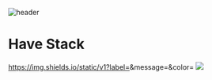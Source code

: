 
![header](https://capsule-render.vercel.app/api?type=waving&color=auto&height=300&section=header&text=Welcome.&fontSize=90)

# Have Stack
https://img.shields.io/static/v1?label=<LABEL>&message=<MESSAGE>&color=<COLOR>
<img src="https://img.shields.io/badge/Kotlin-#7F52FF?style=for-the-badge&logo=Kotlin&logoColor=black">
